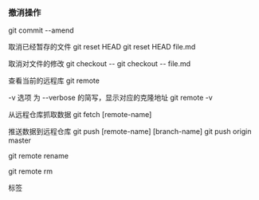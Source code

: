 
### 撤消操作
git commit --amend

取消已经暂存的文件
git reset HEAD <file>
git reset HEAD file.md

取消对文件的修改
git checkout -- <file>
git checkout -- file.md



查看当前的远程库
git remote

 -v 选项 为 --verbose 的简写，显示对应的克隆地址
git remote -v

从远程仓库抓取数据
git fetch [remote-name]

推送数据到远程仓库
git push [remote-name] [branch-name]
git push origin master

git remote rename

git remote rm

标签